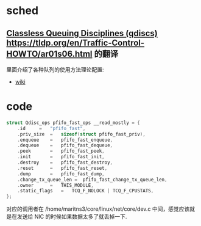 # sched

## [Classless Queuing Disciplines (qdiscs)](https://www.cnblogs.com/charlieroro/p/13993695.html) https://tldp.org/en/Traffic-Control-HOWTO/ar01s06.html 的翻译

里面介绍了各种队列的使用方法理论配置:

- [wiki](https://en.wikipedia.org/wiki/Network_scheduler)


# code
```c
struct Qdisc_ops pfifo_fast_ops __read_mostly = {
	.id		=	"pfifo_fast",
	.priv_size	=	sizeof(struct pfifo_fast_priv),
	.enqueue	=	pfifo_fast_enqueue,
	.dequeue	=	pfifo_fast_dequeue,
	.peek		=	pfifo_fast_peek,
	.init		=	pfifo_fast_init,
	.destroy	=	pfifo_fast_destroy,
	.reset		=	pfifo_fast_reset,
	.dump		=	pfifo_fast_dump,
	.change_tx_queue_len =  pfifo_fast_change_tx_queue_len,
	.owner		=	THIS_MODULE,
	.static_flags	=	TCQ_F_NOLOCK | TCQ_F_CPUSTATS,
};
```

对应的调用者在 /home/maritns3/core/linux/net/core/dev.c 中间，感觉应该就是在发送给 NIC 的时候如果数据太多了就丢掉一下.
